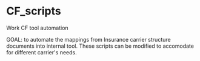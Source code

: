 # CF_scripts

Work CF tool automation

GOAL: to automate the mappings from Insurance carrier structure documents into internal tool. These scripts can be modified to accomodate for different carrier's needs. 
